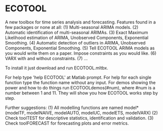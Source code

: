 # ECOTOOL
A new toolbox for time series analysis and forecasting.
Features found in a few packages or none at all:
  (1) Multi-seasonal ARIMA models.
  (2) Automatic identification of multi-seasonal ARIMAs.
  (3) Exact Maximum Likelihood estimation of ARIMA, Unobserved Components, Exponential Smoothing.
  (4) Automatic detection of outliers in ARIMA, Unobserved Components, Exponential Smoothing.
  (5) Tell ECOTOOL ARIMA models as you would write them on a paper. Impose constraints as you would like.
  (6) VARX with and without constraints.
  (7) ...

To install it just download and run ECOTOOL.mltbx.

For help type 'help ECOTOOL' at Matlab prompt.
For help for each single function type the function name without any input.
For demos showing the power and how to do things run ECOTOOLdemos(#num), where #num is a number between 1 and 11. They will show you how ECOTOOL works step by step.

Further suggestions:
   (1) All modelling functions are named model* (modelTF, modelNAIVE, modelAUTO, modelUC, modelETS, modelVARX)
   (2) Check toolTEST for descriptive statistics, identification and validation.
   (3) Check toolFORECAST for forecasting plots and error metrics.

   

